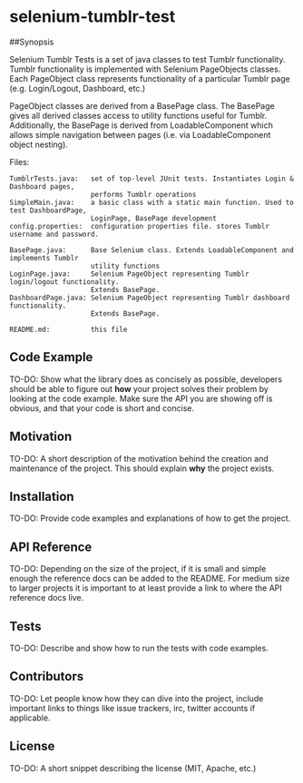 # selenium-tumblr-test 

##Synopsis

Selenium Tumblr Tests is a set of java classes to test Tumblr functionality. Tumblr functionality is implemented with Selenium PageObjects classes. Each PageObject class represents functionality of a particular Tumblr page (e.g. Login/Logout, Dashboard, etc.) 

PageObject classes are derived from a BasePage class. The BasePage gives all derived classes access to utility functions useful for Tumblr. Additionally, the BasePage is derived from LoadableComponent which allows simple navigation between pages (i.e. via LoadableComponent object nesting).

Files:
```
TumblrTests.java:   set of top-level JUnit tests. Instantiates Login & Dashboard pages, 
                    performs Tumblr operations
SimpleMain.java:    a basic class with a static main function. Used to test DashboardPage, 
                    LoginPage, BasePage development
config.properties:  configuration properties file. stores Tumblr username and password.

BasePage.java:      Base Selenium class. Extends LoadableComponent and implements Tumblr 
                    utility functions
LoginPage.java:     Selenium PageObject representing Tumblr login/logout functionality. 
                    Extends BasePage.
DashboardPage.java: Selenium PageObject representing Tumblr dashboard functionality. 
                    Extends BasePage.

README.md:          this file
```

## Code Example

TO-DO:
Show what the library does as concisely as possible, developers should be able to figure out **how** your project solves their problem by looking at the code example. Make sure the API you are showing off is obvious, and that your code is short and concise.

## Motivation

TO-DO:
A short description of the motivation behind the creation and maintenance of the project. This should explain **why** the project exists.

## Installation

TO-DO:
Provide code examples and explanations of how to get the project.

## API Reference

TO-DO:
Depending on the size of the project, if it is small and simple enough the reference docs can be added to the README. For medium size to larger projects it is important to at least provide a link to where the API reference docs live.

## Tests

TO-DO:
Describe and show how to run the tests with code examples.

## Contributors

TO-DO:
Let people know how they can dive into the project, include important links to things like issue trackers, irc, twitter accounts if applicable.

## License

TO-DO:
A short snippet describing the license (MIT, Apache, etc.)
